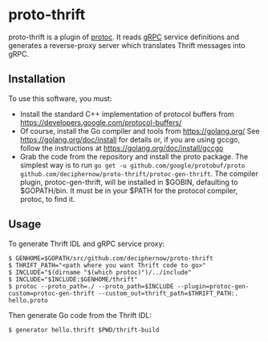 # proto-thrift

proto-thrift is a plugin of [protoc](http://github.com/google/protobuf).
It reads [gRPC](https://grpc.io/) service definitions and generates a
reverse-proxy server which translates Thrift messages into gRPC.

## Installation ##

To use this software, you must:
- Install the standard C++ implementation of protocol buffers from
	https://developers.google.com/protocol-buffers/
- Of course, install the Go compiler and tools from
	https://golang.org/
  See
	https://golang.org/doc/install
  for details or, if you are using gccgo, follow the instructions at
	https://golang.org/doc/install/gccgo
- Grab the code from the repository and install the proto package.
  The simplest way is to run `go get -u github.com/google/protobuf/proto github.com/deciphernow/proto-thrift/protoc-gen-thrift`.
  The compiler plugin, protoc-gen-thrift, will be installed in $GOBIN,
  defaulting to $GOPATH/bin.  It must be in your $PATH for the protocol
  compiler, protoc, to find it.

## Usage

To generate Thrift IDL and gRPC service proxy:

    $ GENHOME=$GOPATH/src/github.com/deciphernow/proto-thrift
    $ THRIFT_PATH="<path where you want Thrift code to go>"
    $ INCLUDE="$(dirname "$(which protoc)")/../include"
    $ INCLUDE="$INCLUDE:$GENHOME/thrift"
    $ protoc --proto_path=./ --proto_path=$INCLUDE --plugin=protoc-gen-custom=protoc-gen-thrift --custom_out=thrift_path=$THRIFT_PATH:. hello.proto 

Then generate Go code from the Thrift IDL:

    $ generator hello.thrift $PWD/thrift-build

